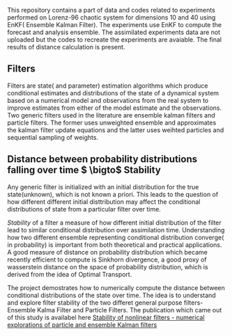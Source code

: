 
This repository contains a part of data and codes related to experiments performed on Lorenz-96 chaotic system for dimensions 10 and 40 using EnKF( Ensemble Kalman Filter). The experiments use EnKF to compute the forecast and analysis ensemble. The assimilated experiments data are not uploaded but the codes to recreate the experiments are avaiable. The final results of distance calculation is present. 

## Filters
Filters are state( and parameter) estimation algorithms which produce conditional estimates and distributions of the state of a dynamical system based on a numerical model and observations from the real system to improve estimates from either of the model estimate and the observations. Two generic filters used in the literature are ensemble kalman filters and particle filters. The former uses unweighted ensemble and approximates the kalman filter update equations and the latter uses weihted particles and sequential sampling of weights.  

## Distance between probability distributions falling over time $ \bigto$ Stability
Any generic filter is initialized with an initial distribution for the true state(unknown), which is not known a priori. This leads to the question of how different different initial disttribution may affect the conditional distributions of state from a particular filter over time.     

*Stability* of a filter a measure of how different initial distribution of the filter lead to similar conditional distribution over assimilation time.
Understanding how two different ensemble representing conditional distribution converge( in probability) is important from both theoretical and practical applications. A good measure of distance on probability distribution which became recently efficient to compute is Sinkhorn divergence, a good proxy of wasserstein distance on the space of probability distribution, which is derived from the idea of Optimal Transport.

The project demostrates how to numerically compute the distance between conditional distributions of the state over time. The idea is to understand and explore filter stability of the two differet general purpose filters- Ensemble Kalma Filter and Particle Filters. The publication which came out of this study is availabel here [Stability of nonlinear filters - numerical explorations of particle and ensemble Kalman filters](https://ieeexplore.ieee.org/document/9703185/)
